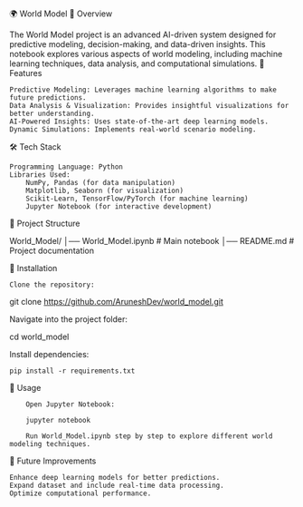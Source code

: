 🌍 World Model
📌 Overview

The World Model project is an advanced AI-driven system designed for predictive modeling, decision-making, and data-driven insights. This notebook explores various aspects of world modeling, including machine learning techniques, data analysis, and computational simulations.
🚀 Features

    Predictive Modeling: Leverages machine learning algorithms to make future predictions.
    Data Analysis & Visualization: Provides insightful visualizations for better understanding.
    AI-Powered Insights: Uses state-of-the-art deep learning models.
    Dynamic Simulations: Implements real-world scenario modeling.

🛠️ Tech Stack

    Programming Language: Python
    Libraries Used:
        NumPy, Pandas (for data manipulation)
        Matplotlib, Seaborn (for visualization)
        Scikit-Learn, TensorFlow/PyTorch (for machine learning)
        Jupyter Notebook (for interactive development)

📂 Project Structure

World_Model/
│── World_Model.ipynb   # Main notebook
│── README.md           # Project documentation

📌 Installation

    Clone the repository:

git clone https://github.com/AruneshDev/world_model.git

Navigate into the project folder:

cd world_model

Install dependencies:

    pip install -r requirements.txt

🚀 Usage
```
    Open Jupyter Notebook:

    jupyter notebook

    Run World_Model.ipynb step by step to explore different world modeling techniques.
```

📌 Future Improvements

    Enhance deep learning models for better predictions.
    Expand dataset and include real-time data processing.
    Optimize computational performance.
